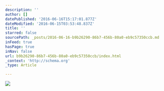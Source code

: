 ```yaml
---
description: ''
author: []
datePublished: '2016-06-16T15:17:01.877Z'
dateModified: '2016-06-15T03:53:48.837Z'
title: ''
starred: false
sourcePath: _posts/2016-06-16-b9b26290-86b7-456b-80a0-eb9c57350ccb.md
inFeed: true
hasPage: true
inNav: false
url: b9b26290-86b7-456b-80a0-eb9c57350ccb/index.html
_context: 'http://schema.org'
_type: Article

---
```

![](https://the-grid-user-content.s3-us-west-2.amazonaws.com/262a7c16-00fa-4a75-9418-76ba61a31194.jpg)